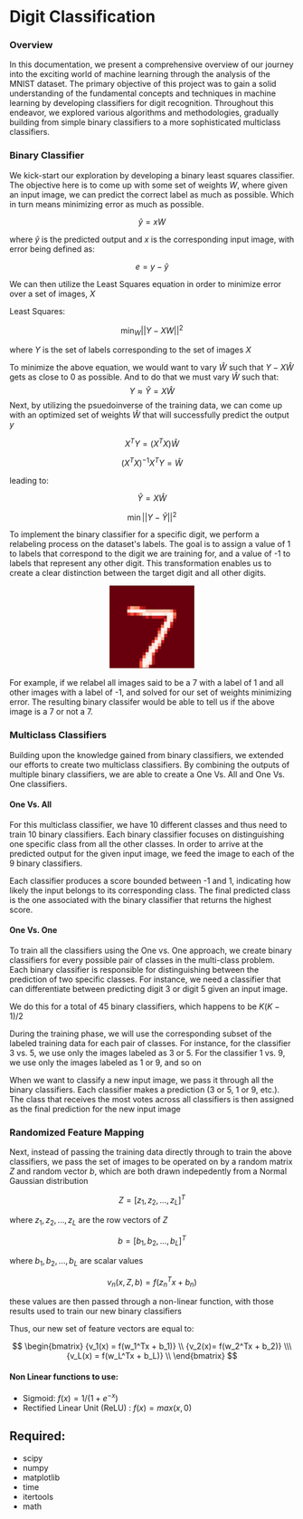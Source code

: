# Digit Classification


### Overview
In this documentation, we present a comprehensive overview of our journey into the exciting world of machine learning through the analysis of the MNIST dataset. The primary objective of this project was to gain a solid understanding of the fundamental concepts and techniques in machine learning by developing classifiers for digit recognition. Throughout this endeavor, we explored various algorithms and methodologies, gradually building from simple binary classifiers to a more sophisticated multiclass classifiers.

### Binary Classifier
We kick-start our exploration by developing a binary least squares classifier. The objective here is to come up with some set of weights $W$, where given an input image, we can predict the correct label as much as possible. Which in turn means minimizing error as much as possible.

$$
\hat{y} = xW
$$

where $\hat{y}$ is the predicted output and $x$ is the corresponding input image, with error being defined as: 

$$
e = y - \hat{y}
$$

We can then utilize the Least Squares equation in order to minimize error over a set of images, $X$

Least Squares:

$$
\min_{W} ||Y-XW|| ^2
$$

where $Y$ is the set of labels corresponding to the set of images $X$

To minimize the above equation, we would want to vary $\hat{W}$ such that $Y - X\hat{W}$ gets as close to 0 as possible. And to do that we must vary $\hat{W}$ such that:
 $$Y  ≈ \hat{Y} =  X\hat{W} $$
Next, by utilizing the psuedoinverse of the training data, we can come up with an optimized set of weights $\hat{W}$ that will successfully predict the output $y$

$$ 
X^TY = (X^TX)\hat{W}
$$

$$ 
(X^TX)^{-1}X^TY = \hat{W}  
$$



leading to:

$$ \hat{Y} =  X\hat{W}$$


 $$ \min ||Y - \hat{Y}||^2 $$

To implement the binary classifier for a specific digit, we perform a relabeling process on the dataset's labels. The goal is to assign a value of 1 to labels that correspond to the digit we are training for, and a value of -1 to labels that represent any other digit. This transformation enables us to create a clear distinction between the target digit and all other digits.

<p align="center">
  <img src="./photos/mnist_7.png" alt="Example Image">
</p>

For example, if we relabel all images said to be a 7 with a label of 1 and all other images with a label of -1, and solved for our set of weights minimizing error. The resulting binary classifer would be able to tell us if the above image is a 7 or not a 7.



### Multiclass Classifiers
Building upon the knowledge gained from binary classifiers, we extended our efforts to create two multiclass classifiers. By combining the outputs of multiple binary classifiers, we are able to create a One Vs. All and One Vs. One classifiers.

#### One Vs. All
For this multiclass classifier, we have 10 different classes and thus need to train 10 binary classifiers. Each binary classifier focuses on distinguishing one specific class from all the other classes. In order to arrive at the predicted output for the given input image, we feed the image to each of the 9 binary classifiers. 

Each classifier produces a score bounded between -1 and 1, indicating how likely the input belongs to its corresponding class. The final predicted class is the one associated with the binary classifier that returns the highest score.

#### One Vs. One
 To train all the classifiers using the One vs. One approach, we create binary classifiers for every possible pair of classes in the multi-class problem. Each binary classifier is responsible for distinguishing between the prediction of two specific classes. For instance, we need a classifier that can differentiate between predicting digit 3 or digit 5 given an input image. 

 We do this for a total of 45 binary classifiers, which happens to be $K(K-1)/2$

During the training phase, we will use the corresponding subset of the labeled training data for each pair of classes. For instance, for the classifier 3 vs. 5, we use only the images labeled as 3 or 5. For the classifier 1 vs. 9, we use only the images labeled as 1 or 9, and so on

When we want to classify a new input image, we pass it through all the binary classifiers. Each classifier makes a prediction (3 or 5, 1 or 9, etc.). The class that receives the most votes across all classifiers is then assigned as the final prediction for the new input image


### Randomized Feature Mapping

Next, instead of passing the training data directly through to train the above classifiers, we pass the set of images to be operated on by a random matrix $Z$ and random vector $b$, which are both drawn indepedently from a Normal Gaussian distribution

$$
Z = [z_1,z_2,...,z_L]^T
$$

where $z_1,z_2,...,z_L$ are the row vectors of $Z$

$$
b = [b_1,b_2,...,b_L]^T
$$

where $b_1,b_2,...,b_L$ are scalar values

$$
v_n(x,Z,b) = f(z_n^Tx + b_n)
$$

these values are then passed through a non-linear function, with those results used to train our new binary classifiers

Thus, our new set of feature vectors are equal to:

$$
    \begin{bmatrix}
    {v_1(x) = f(w_1^Tx + b_1)} \\
    {v_2(x)= f(w_2^Tx + b_2)} \\\
    {v_L(x) = f(w_L^Tx + b_L)} \\
    \end{bmatrix}
$$

#### Non Linear functions to use:
- Sigmoid: $f(x) = 1 / (1 + e^{-x})$
- Rectified Linear Unit (ReLU) : $f(x) = max(x,0)$






## Required:
- scipy
- numpy
- matplotlib
- time
- itertools
- math















